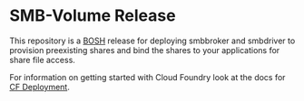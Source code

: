 # SMB-Volume Release

This repository is a [BOSH](https://github.com/cloudfoundry/bosh) release for
deploying smbbroker and smbdriver to provision preexisting shares and bind the shares to your applications for share file access.

For information on getting started with Cloud Foundry look at the docs for
[CF Deployment](https://github.com/cloudfoundry/cf-deployment).
